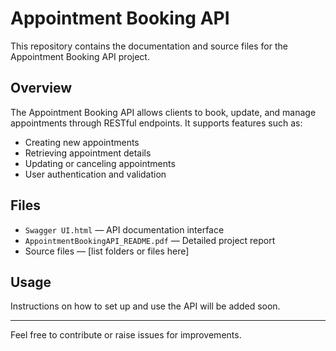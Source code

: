 # Appointment Booking API

This repository contains the documentation and source files for the Appointment Booking API project.

## Overview

The Appointment Booking API allows clients to book, update, and manage appointments through RESTful endpoints. It supports features such as:

- Creating new appointments
- Retrieving appointment details
- Updating or canceling appointments
- User authentication and validation

## Files

- `Swagger UI.html` — API documentation interface
- `AppointmentBookingAPI_README.pdf` — Detailed project report
- Source files — [list folders or files here]

## Usage

Instructions on how to set up and use the API will be added soon.

---

Feel free to contribute or raise issues for improvements.

